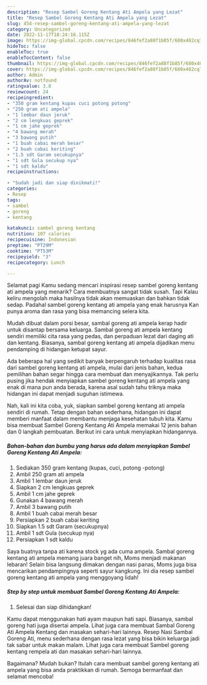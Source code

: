 ```yaml
---
description: "Resep Sambel Goreng Kentang Ati Ampela yang Lezat"
title: "Resep Sambel Goreng Kentang Ati Ampela yang Lezat"
slug: 454-resep-sambel-goreng-kentang-ati-ampela-yang-lezat
category: Uncategorized
date: 2022-11-17T18:24:18.115Z
image: https://img-global.cpcdn.com/recipes/846fef2a88f1b85f/680x482cq70/sambel-goreng-kentang-ati-ampela-foto-resep-utama.jpg
hideToc: false
enableToc: true
enableTocContent: false
thumbnail: https://img-global.cpcdn.com/recipes/846fef2a88f1b85f/680x482cq70/sambel-goreng-kentang-ati-ampela-foto-resep-utama.jpg
cover: https://img-global.cpcdn.com/recipes/846fef2a88f1b85f/680x482cq70/sambel-goreng-kentang-ati-ampela-foto-resep-utama.jpg
author: Admin
authorAv: notfound
ratingvalue: 3.8
reviewcount: 24
recipeingredient:
- "350 gram kentang kupas cuci potong potong"
- "250 gram ati ampela"
- "1 lembar daun jeruk"
- "2 cm lengkuas geprek"
- "1 cm jahe geprek"
- "4 bawang merah"
- "3 bawang putih"
- "1 buah cabai merah besar"
- "2 buah cabai keriting"
- "1.5 sdt Garam secukupnya"
- "1 sdt Gula secukup nya"
- "1 sdt kaldu"
recipeinstructions:

- "Sudah jadi dan siap dinikmati!"
categories:
- Resep
tags:
- sambel
- goreng
- kentang

katakunci: sambel goreng kentang 
nutrition: 107 calories
recipecuisine: Indonesian
preptime: "PT29M"
cooktime: "PT53M"
recipeyield: "3"
recipecategory: Lunch

---
```



Selamat pagi Kamu sedang mencari inspirasi resep sambel goreng kentang ati ampela yang menarik? Cara membuatnya sangat tidak susah. Tapi Kalau keliru mengolah maka hasilnya tidak akan memuaskan dan bahkan tidak sedap. Padahal sambel goreng kentang ati ampela yang enak harusnya Kan punya aroma dan rasa yang bisa memancing selera kita.


Mudah dibuat dalam porsi besar, sambal goreng ati ampela kerap hadir untuk disantap bersama keluarga. Sambal goreng ati ampela kentang sendiri memiliki cita rasa yang pedas, dan perpaduan lezat dari daging ati dan kentang. Biasanya, sambal goreng kentang ati ampela dijadikan menu pendamping di hidangan ketupat sayur.

Ada beberapa hal yang sedikit banyak berpengaruh terhadap kualitas rasa dari sambel goreng kentang ati ampela, mulai dari jenis bahan, kedua pemilihan bahan segar hingga cara membuat dan menyajikannya. Tak perlu pusing jika hendak menyiapkan sambel goreng kentang ati ampela yang enak di mana pun anda berada, karena asal sudah tahu triknya maka hidangan ini dapat menjadi suguhan istimewa.


Nah, kali ini kita coba, yuk, siapkan sambel goreng kentang ati ampela sendiri di rumah. Tetap dengan bahan sederhana, hidangan ini dapat memberi manfaat dalam membantu menjaga kesehatan tubuh kita. Kamu bisa membuat Sambel Goreng Kentang Ati Ampela memakai 12 jenis bahan dan 0 langkah pembuatan. Berikut ini cara untuk menyiapkan hidangannya.

<!--inarticleads1-->

##### Bahan-bahan dan bumbu yang harus ada dalam menyiapkan Sambel Goreng Kentang Ati Ampela:

1. Sediakan 350 gram kentang (kupas, cuci, potong -potong)
1. Ambil 250 gram ati ampela
1. Ambil 1 lembar daun jeruk
1. Siapkan 2 cm lengkuas geprek
1. Ambil 1 cm jahe geprek
1. Gunakan 4 bawang merah
1. Ambil 3 bawang putih
1. Ambil 1 buah cabai merah besar
1. Persiapkan 2 buah cabai keriting
1. Siapkan 1.5 sdt Garam (secukupnya)
1. Ambil 1 sdt Gula (secukup nya)
1. Persiapkan 1 sdt kaldu


Saya buatnya tanpa ati karena stock yg ada cuma ampela. Sambal goreng kentang ati ampela memang juara banget nih, Moms menjadi makanan lebaran! Selain bisa langsung dimakan dengan nasi panas, Moms juga bisa mencarikan pendampingnya seperti sayur kangkung. Ini dia resep sambel goreng kentang ati ampela yang menggoyang lidah! 

<!--inarticleads2-->

##### Step by step untuk membuat Sambel Goreng Kentang Ati Ampela:


1. Selesai dan siap dihidangkan!

Kamu dapat menggunakan hati ayam maupun hati sapi. Biasanya, sambal goreng hati juga disertai ampela. Lihat juga cara membuat Sambal Goreng Ati Ampela Kentang dan masakan sehari-hari lainnya. Resep Nasi Sambal Goreng Ati, menu sederhana dengan rasa lezat yang bisa bikin keluarga jadi tak sabar untuk makan malam. Lihat juga cara membuat Sambel goreng kentang rempela ati dan masakan sehari-hari lainnya. 

Bagaimana? Mudah bukan? Itulah cara membuat sambel goreng kentang ati ampela yang bisa anda praktikkan di rumah. Semoga bermanfaat dan selamat mencoba!

